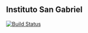 Instituto San Gabriel
---------------------

[![Build Status](https://travis-ci.com/jobiols/test_travis.svg?branch=11.0)](https://travis-ci.com/jobiols/test_travis)
